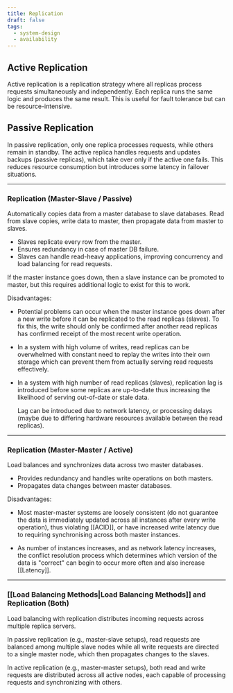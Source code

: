```yaml
---
title: Replication
draft: false
tags:
  - system-design
  - availability
---
```

## Active Replication

Active replication is a replication strategy where all replicas process requests simultaneously and independently. Each replica runs the same logic and produces the same result. This is useful for fault tolerance but can be resource-intensive.

## Passive Replication

In passive replication, only one replica processes requests, while others remain in standby. The active replica handles requests and updates backups (passive replicas), which take over only if the active one fails. This reduces resource consumption but introduces some latency in failover situations.

---

### Replication (Master-Slave / Passive)

Automatically copies data from a master database to slave databases. Read from slave copies, write data to master, then propagate data from master to slaves.

- Slaves replicate every row from the master.
- Ensures redundancy in case of master DB failure.
- Slaves can handle read-heavy applications, improving concurrency and load balancing for read requests.

If the master instance goes down, then a slave instance can be promoted to master, but this requires additional logic to exist for this to work.

Disadvantages:

- Potential problems can occur when the master instance goes down after a new write before it can be replicated to the read replicas (slaves). To fix this, the write should only be confirmed after another read replicas has confirmed receipt of the most recent write operation.

- In a system with high volume of writes, read replicas can be overwhelmed with constant need to replay the writes into their own storage which can prevent them from actually serving read requests effectively. 

- In a system with high number of read replicas (slaves), replication lag is introduced before some replicas are up-to-date thus increasing the likelihood of serving out-of-date or stale data. 

	Lag can be introduced due to network latency, or processing delays (maybe due to differing hardware resources available between the read replicas).

---

### Replication (Master-Master / Active)

Load balances and synchronizes data across two master databases.

- Provides redundancy and handles write operations on both masters.
- Propagates data changes between master databases.

Disadvantages:

- Most master-master systems are loosely consistent (do not guarantee the data is immediately updated across all instances after every write operation), thus violating [[ACID]], or have increased write latency due to requiring synchronising across both master instances.

- As number of instances increases, and as network latency increases, the conflict resolution process which determines which version of the data is "correct" can begin to occur more often and also increase [[Latency]].


---
### [[Load Balancing Methods|Load Balancing Methods]] and Replication (Both)

Load balancing with replication distributes incoming requests across multiple replica servers. 

In passive replication (e.g., master-slave setups), read requests are balanced among multiple slave nodes while all write requests are directed to a single master node, which then propagates changes to the slaves.

In active replication (e.g., master-master setups), both read and write requests are distributed across all active nodes, each capable of processing requests and synchronizing with others. 